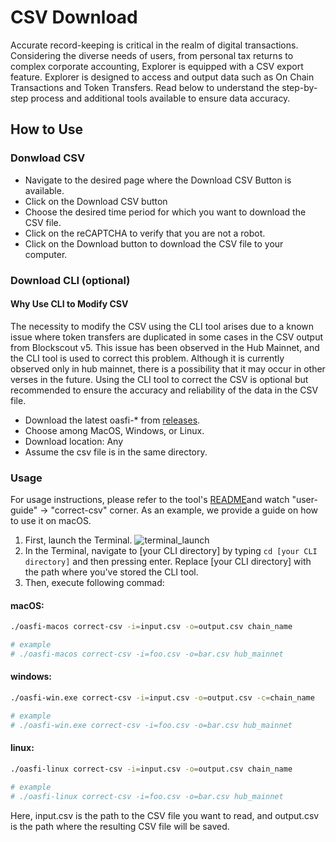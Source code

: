 # CSV Download

Accurate record-keeping is critical in the realm of digital transactions.
Considering the diverse needs of users, from personal tax returns to complex corporate accounting, Explorer is equipped with a CSV export feature.
Explorer is designed to access and output data such as On Chain Transactions and Token Transfers.
Read below to understand the step-by-step process and additional tools available to ensure data accuracy.

## How to Use

### Donwload CSV

- Navigate to the desired page where the Download CSV Button is available.
- Click on the Download CSV button
- Choose the desired time period for which you want to download the CSV file.
- Click on the reCAPTCHA to verify that you are not a robot.
- Click on the Download button to download the CSV file to your computer.

### Download CLI (optional)

#### Why Use CLI to Modify CSV

The necessity to modify the CSV using the CLI tool arises due to a known issue
where token transfers are duplicated in some cases in the CSV output from Blockscout v5.
This issue has been observed in the Hub Mainnet, and the CLI tool is used to correct this problem.
Although it is currently observed only in hub mainnet, there is a possibility that it may occur in other verses in the future.
Using the CLI tool to correct the CSV is optional but recommended to ensure the accuracy and reliability of the data in the CSV file.

- Download the latest oasfi-\* from [releases](https://github.com/oasysgames/oasfi/releases).
- Choose among MacOS, Windows, or Linux.
- Download location: Any
- Assume the csv file is in the same directory.

### Usage

For usage instructions, please refer to the tool's [README](https://github.com/oasysgames/oasfi)and watch "user-guide" -> "correct-csv" corner.
As an example, we provide a guide on how to use it on macOS.

1. First, launch the Terminal.
   ![terminal_launch](/img/tutorial/explorerCsvCliTerminal.jpg)
2. In the Terminal, navigate to [your CLI directory] by typing `cd [your CLI directory]` and then pressing enter. Replace [your CLI directory] with the path where you've stored the CLI tool.
3. Then, execute following commad:

#### macOS:

```bash
./oasfi-macos correct-csv -i=input.csv -o=output.csv chain_name

# example
# ./oasfi-macos correct-csv -i=foo.csv -o=bar.csv hub_mainnet
```

#### windows:

```bash
./oasfi-win.exe correct-csv -i=input.csv -o=output.csv -c=chain_name

# example
# ./oasfi-win.exe correct-csv -i=foo.csv -o=bar.csv hub_mainnet
```

#### linux:

```bash
./oasfi-linux correct-csv -i=input.csv -o=output.csv chain_name

# example
# ./oasfi-linux correct-csv -i=foo.csv -o=bar.csv hub_mainnet
```

Here, input.csv is the path to the CSV file you want to read, and output.csv is the path where the resulting CSV file will be saved.
